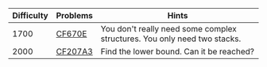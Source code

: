 | Difficulty | Problems | Hints |
| -------- | -------- | -------- |
| 1700 | [CF670E](https://codeforces.com/problemset/problem/670/E) | You don't really need some complex structures. You only need two stacks. |
| 2000 | [CF207A3](https://codeforces.com/problemset/problem/207/A3) | Find the lower bound. Can it be reached? |